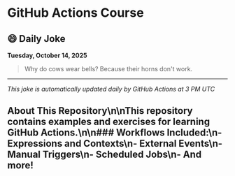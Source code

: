 # GitHub Actions Course

## 😄 Daily Joke

**Tuesday, October 14, 2025**

> Why do cows wear bells? Because their horns don't work.

---

*This joke is automatically updated daily by GitHub Actions at 3 PM UTC*

## About This Repository\n\nThis repository contains examples and exercises for learning GitHub Actions.\n\n### Workflows Included:\n- Expressions and Contexts\n- External Events\n- Manual Triggers\n- Scheduled Jobs\n- And more!
